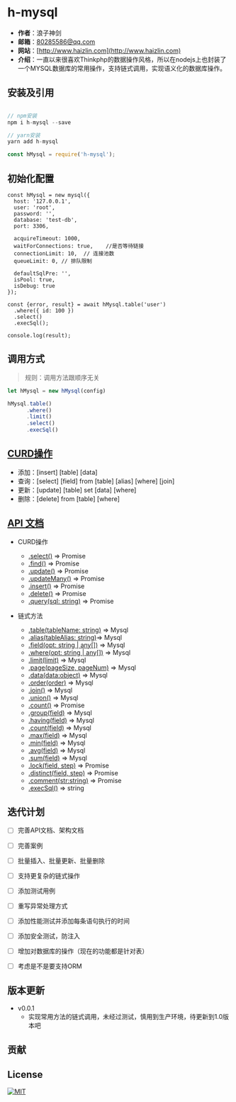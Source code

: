 # h-mysql

* **作者**：浪子神剑
* **邮箱**：<80285586@qq.com> 
* **网站**：[http://www.haizlin.com](http://www.haizlin.com)
* **介绍**：一直以来很喜欢Thinkphp的数据操作风格，所以在nodejs上也封装了一个MYSQL数据库的常用操作，支持链式调用，实现语义化的数据库操作。

## 安装及引用

```javascript

// npm安装
npm i h-mysql --save

// yarn安装
yarn add h-mysql

const hMysql = require('h-mysql');
```

## 初始化配置
```javascriipt
const hMysql = new mysql({
  host: '127.0.0.1',
  user: 'root',
  password: '',
  database: 'test-db',
  port: 3306,

  acquireTimeout: 1000,
  waitForConnections: true,    //是否等待链接  
  connectionLimit: 10,  // 连接池数
  queueLimit: 0, // 排队限制 

  defaultSqlPre: '',
  isPool: true,
  isDebug: true
});

const {error, result} = await hMysql.table('user')
  .where({ id: 100 })
  .select()
  .execSql();

console.log(result);
```

## 调用方式
> 规则：调用方法跟顺序无关
```javascript
let hMysql = new hMysql(config)

hMysql.table()
      .where()
      .limit()
      .select()
      .execSql()
```

## [CURD操作](./docs/api.md)
* 添加：[insert] [table] [data]
* 查询：[select] [field] from [table] [alias] [where] [join]
* 更新：[update] [table] set [data] [where]
* 删除：[delete] from [table] [where]

## [API 文档](./docs/api.md)
* CURD操作
  * [.select()]() ⇒ Promise
  * [.find()]() ⇒ Promise
  * [.update()]() ⇒ Promise
  * [.updateMany()]() ⇒ Promise
  * [.insert()]() ⇒ Promise
  * [.delete()]() ⇒ Promise
  * [.query(sql: string)]() ⇒ Promise

* 链式方法
  * [.table(tableName: string)]() ⇒ Mysql
  * [.alias(tableAlias: string)]()⇒ Mysql
  * [.field(opt: string | any[])]() ⇒ Mysql
  * [.where(opt: string | any[])]() ⇒ Mysql
  * [.limit(limit)]() ⇒ Mysql
  * [.page(pageSize, pageNum)]() ⇒ Mysql
  * [.data(data:object)]() ⇒ Mysql
  * [.order(order)]() ⇒ Mysql
  * [.join()]() ⇒ Mysql
  * [.union()]() ⇒ Mysql
  * [.count()]() ⇒ Promise
  * [.group(field)]() ⇒ Mysql
  * [.having(field)]() ⇒ Mysql
  * [.count(field)]() ⇒ Mysql
  * [.max(field)]() ⇒ Mysql
  * [.min(field)]() ⇒ Mysql
  * [.avg(field)]() ⇒ Mysql
  * [.sum(field)]() ⇒ Mysql
  * [.lock(field, step)]() ⇒ Promise
  * [.distinct(field, step)]() ⇒ Promise
  * [.comment(str:string)]() ⇒ Promise
  * [.execSql()]() ⇒ string

## 迭代计划
- [ ] 完善API文档、架构文档
- [ ] 完善案例
- [ ] 批量插入、批量更新、批量删除
- [ ] 支持更复杂的链式操作
- [ ] 添加测试用例
- [ ] 重写异常处理方式
- [ ] 添加性能测试并添加每条语句执行的时间
- [ ] 添加安全测试，防注入
- [ ] 增加对数据库的操作（现在的功能都是针对表）
- [ ] 考虑是不是要支持ORM


## 版本更新
* v0.0.1
  * 实现常用方法的链式调用，未经过测试，慎用到生产环境，待更新到1.0版本吧

## 贡献

## License
[![MIT](http://api.haizlin.cn/api?mod=interview&ctr=issues&act=generateSVG&type=h-mysql)](https://github.com/haizlin/h-mysql/LICENSE)
